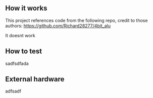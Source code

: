 <!---

This file is used to generate your project datasheet. Please fill in the information below and delete any unused
sections.

You can also include images in this folder and reference them in the markdown. Each image must be less than
512 kb in size, and the combined size of all images must be less than 1 MB.
-->

## How it works

This project references code from the following repo, credit to those authors:
https://github.com/Richard28277/4bit_alu

It doesnt work

## How to test

sadfsdfada

## External hardware

adfsadf
